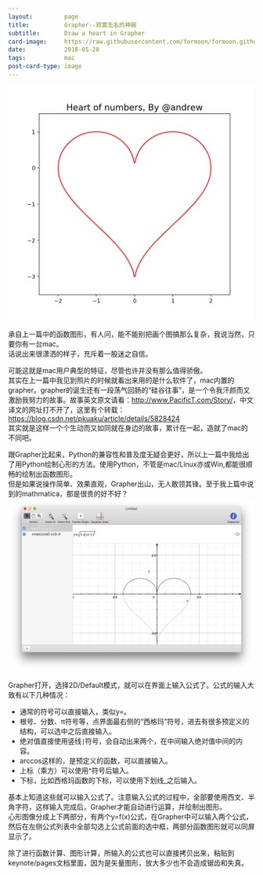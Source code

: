 ```yaml
---
layout:         page
title:          Grapher--寂寞无名的神器
subtitle:      	Draw a heart in Grapher
card-image:		https://raw.githubusercontent.com/formoon/formoon.github.io/master/attachments/201805/19/heart1.png
date:           2018-05-28
tags:           mac
post-card-type: image
---
```

![](https://raw.githubusercontent.com/formoon/formoon.github.io/master/attachments/201805/19/heart1.png)  
<script src='https://cdn.bootcdn.net/ajax/libs/mathjax/2.7.7/MathJax.js?config=TeX-MML-AM_CHTML'></script>
承自上一篇中的函数图形，有人问，能不能别把画个图搞那么复杂，我说当然，只要你有一台mac。  
话说出来很潇洒的样子，充斥着一股迷之自信。  

可能这就是mac用户典型的特征，尽管也许并没有那么值得骄傲。  
其实在上一篇中我见到照片的时候就看出来用的是什么软件了，mac内置的grapher。grapher的诞生还有一段荡气回肠的“硅谷往事”，是一个令我汗颜而又激励我努力的故事。故事英文原文请看：<http://www.PacificT.com/Story/>，中文译文的网址打不开了，这里有个转载：<https://blog.csdn.net/pkuaku/article/details/5828424>  
其实就是这样一个个生动而又如同就在身边的故事，累计在一起，造就了mac的不同吧。  

跟Grapher比起来，Python的兼容性和普及度无疑会更好，所以上一篇中我给出了用Python绘制心形的方法。使用Python，不管是mac/Linux亦或Win,都能很顺畅的绘制出函数图形。  
但是如果说操作简单、效果直观，Grapher出山，无人敢领其锋。至于我上篇中说到的mathmatica，那是很贵的好不好？  
![](https://raw.githubusercontent.com/formoon/formoon.github.io/master/attachments/201805/28/heartofgrapher.png)  

Grapher打开，选择2D/Default模式，就可以在界面上输入公式了。公式的输入大致有以下几种情况：  
* 通常的符号可以直接输入，类似y=。  
* 根号、分数、π符号等，点界面最右侧的“西格玛”符号，进去有很多预定义的结构，可以选中之后直接输入。  
* 绝对值直接使用竖线`|`符号，会自动出来两个，在中间输入绝对值中间的内容。
* arccos这样的，是预定义的函数，可以直接输入。
* 上标（乘方）可以使用^符号后输入。
* 下标，比如西格玛函数的下标，可以使用下划线_之后输入。  

基本上知道这些就可以输入公式了。注意输入公式的过程中，全部要使用西文、半角字符，这样输入完成后，Grapher才能自动进行运算，并绘制出图形。  
心形图像分成上下两部分，有两个y=f(x)公式，在Grapher中可以输入两个公式，然后在左侧公式列表中全部勾选上公式前面的选中框，两部分函数图形就可以同屏显示了。  

除了进行函数计算、图形计算，所输入的公式也可以直接拷贝出来，粘贴到keynote/pages文档里面，因为是矢量图形，放大多少也不会造成锯齿和失真。  

